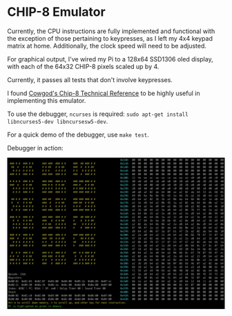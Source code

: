 # CHIP-8 Emulator

Currently, the CPU instructions are fully implemented and functional with the exception of those pertaining to keypresses, as I left my 4x4 keypad matrix at home. Additionally, the clock speed will need to be adjusted. 

For graphical output, I've wired my Pi to a 128x64 SSD1306 oled display, with each of the 64x32 CHIP-8 pixels scaled up by 4. 

Currently, it passes all tests that don't involve keypresses.

I found [Cowgod's Chip-8 Technical Reference](http://devernay.free.fr/hacks/chip8/C8TECH10.HTM) to be highly useful in implementing this emulator.

To use the debugger, `ncurses` is required: `sudo apt-get install libncurses5-dev libncursesw5-dev`.

For a quick demo of the debugger, use `make test`.

Debugger in action: 

![debugger](image.png)
